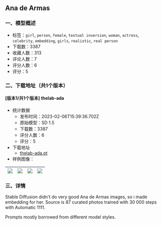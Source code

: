 ## Ana de Armas
### 一、模型概述

- 标签：`girl`, `person`, `female`, `textual inversion`, `woman`, `actress`, `celebrity`, `embedding`, `girls`, `realistic`, `real person`
- 下载数：3387
- 收藏人数：313
- 评论人数：7
- 评分人数：6
- 评分：5

### 二、下载地址（共1个版本）

#### [版本1/共1个版本] thelab-ada

- 统计数据
  - 发布时间：2023-02-06T15:39:36.702Z
  - 原始模型：SD 1.5
  - 下载数：3387
  - 评分人数：6
  - 评分：5
- 下载地址
  - [thelab-ada.pt](https://civitai.com/api/download/models/8212)
- 样例图像：

| <img src="https://image.civitai.com/xG1nkqKTMzGDvpLrqFT7WA/108f7b79-9a4a-47e5-15c8-72210d0e9a00/width=450/77872.jpeg" /> | <img src="https://image.civitai.com/xG1nkqKTMzGDvpLrqFT7WA/63a6d561-da09-4f0d-f610-0ec958372d00/width=450/77884.jpeg" /> | <img src="https://image.civitai.com/xG1nkqKTMzGDvpLrqFT7WA/c13e438b-719d-49ea-3682-78616ccd5f00/width=450/77871.jpeg" /> | <img src="https://image.civitai.com/xG1nkqKTMzGDvpLrqFT7WA/0c504e36-1c2d-4f9a-622c-e10cf70dc800/width=450/77870.jpeg" /> |
| ---- | ---- | ---- | ---- |


### 三、详情
<p>Stable Diffusion didn't do very good Ana de Armas images, so i made embedding for her. Source is 87 curated photos trained with 30 000 steps with Automatic 1111.</p><p>Prompts mostly borrowed from different model styles.</p>